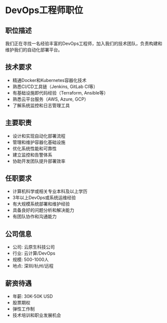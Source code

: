 # DevOps工程师职位

## 职位描述
我们正在寻找一名经验丰富的DevOps工程师，加入我们的技术团队，负责构建和维护我们的自动化部署平台。

## 技术要求
- 精通Docker和Kubernetes容器化技术
- 熟悉CI/CD工具链（Jenkins, GitLab CI等）
- 有基础设施即代码经验（Terraform, Ansible等）
- 熟悉云平台服务（AWS, Azure, GCP）
- 了解系统监控和日志管理工具

## 主要职责
- 设计和实现自动化部署流程
- 管理和维护容器化基础设施
- 优化系统性能和可靠性
- 建立监控和告警体系
- 协助开发团队提升部署效率

## 任职要求
- 计算机科学或相关专业本科及以上学历
- 3年以上DevOps或系统运维经验
- 有大规模系统部署和维护经验
- 具备良好的问题分析和解决能力
- 有团队协作和沟通能力

## 公司信息
- 公司: 云原生科技公司
- 行业: 云计算/DevOps
- 规模: 500-1000人
- 地点: 深圳/杭州/远程

## 薪资待遇
- 年薪: 30K-50K USD
- 股票期权
- 弹性工作制
- 技术培训和职业发展机会
